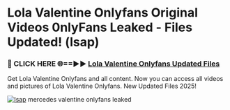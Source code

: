 # Lola Valentine Onlyfans Original Videos 0nlyFans Leaked - Files Updated! (lsap)

<h3>🔴 CLICK HERE 🌐==►► <a href="https://tinyurl.com/brd5kh86" rel="nofollow">Lola Valentine Onlyfans Updated Files</a></h3>

Get Lola Valentine Onlyfans and all content. Now you can access all videos and pictures of Lola Valentine Onlyfans. New Updated Files 2025!

[![lsap](https://i.imgur.com/K7sEzmb.gif)](https://tinyurl.com/brd5kh86)
mercedes valentine onlyfans leaked